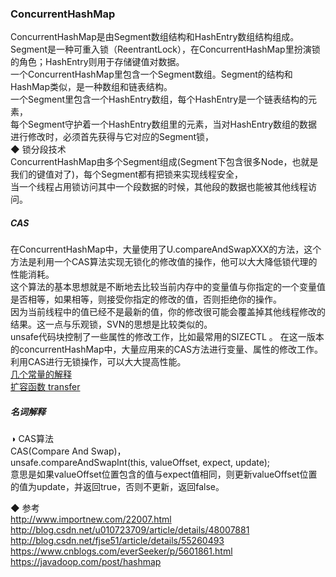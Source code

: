 ### ConcurrentHashMap    

ConcurrentHashMap是由Segment数组结构和HashEntry数组结构组成。  
Segment是一种可重入锁（ReentrantLock），在ConcurrentHashMap里扮演锁的角色；HashEntry则用于存储键值对数据。  
一个ConcurrentHashMap里包含一个Segment数组。Segment的结构和HashMap类似，是一种数组和链表结构。  
一个Segment里包含一个HashEntry数组，每个HashEntry是一个链表结构的元素，  
每个Segment守护着一个HashEntry数组里的元素，当对HashEntry数组的数据进行修改时，必须首先获得与它对应的Segment锁，  
◆ 锁分段技术  
ConcurrentHashMap由多个Segment组成(Segment下包含很多Node，也就是我们的键值对了)，每个Segment都有把锁来实现线程安全，  
当一个线程占用锁访问其中一个段数据的时候，其他段的数据也能被其他线程访问。  

##### CAS  
在ConcurrentHashMap中，大量使用了U.compareAndSwapXXX的方法，这个方法是利用一个CAS算法实现无锁化的修改值的操作，他可以大大降低锁代理的性能消耗。   
这个算法的基本思想就是不断地去比较当前内存中的变量值与你指定的一个变量值是否相等，如果相等，则接受你指定的修改的值，否则拒绝你的操作。  
因为当前线程中的值已经不是最新的值，你的修改很可能会覆盖掉其他线程修改的结果。这一点与乐观锁，SVN的思想是比较类似的。  
unsafe代码块控制了一些属性的修改工作，比如最常用的SIZECTL 。 在这一版本的concurrentHashMap中，大量应用来的CAS方法进行变量、属性的修改工作。   
利用CAS进行无锁操作，可以大大提高性能。    
[几个常量的解释](library/constants.md)  
[扩容函数 transfer](library/fun_transfer.md)  

##### 名词解释  
◑ CAS算法   
CAS(Compare And Swap)，  
unsafe.compareAndSwapInt(this, valueOffset, expect, update);   
意思是如果valueOffset位置包含的值与expect值相同，则更新valueOffset位置的值为update，并返回true，否则不更新，返回false。  


◆ 参考  
http://www.importnew.com/22007.html  
http://blog.csdn.net/u010723709/article/details/48007881  
http://blog.csdn.net/fjse51/article/details/55260493  
https://www.cnblogs.com/everSeeker/p/5601861.html   
https://javadoop.com/post/hashmap  




